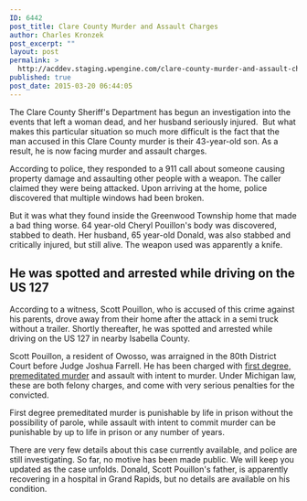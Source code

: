 ```yaml
---
ID: 6442
post_title: Clare County Murder and Assault Charges
author: Charles Kronzek
post_excerpt: ""
layout: post
permalink: >
  http://acddev.staging.wpengine.com/clare-county-murder-and-assault-charges.html
published: true
post_date: 2015-03-20 06:44:05
---
```

The Clare County Sheriff's Department has begun an investigation into the events that left a woman dead, and her husband seriously injured.  But what makes this particular situation so much more difficult is the fact that the man accused in this Clare County murder is their 43-year-old son. As a result, he is now facing murder and assault charges.<!--more-->

According to police, they responded to a 911 call about someone causing property damage and assaulting other people with a weapon. The caller claimed they were being attacked. Upon arriving at the home, police discovered that multiple windows had been broken.

But it was what they found inside the Greenwood Township home that made a bad thing worse. 64 year-old Cheryl Pouillon's body was discovered, stabbed to death. Her husband, 65 year-old Donald, was also stabbed and critically injured, but still alive. The weapon used was apparently a knife.


<h2>He was spotted and arrested while driving on the US 127</h2>

According to a witness, Scott Pouillon, who is accused of this crime against his parents, drove away from their home after the attack in a semi truck without a trailer. Shortly thereafter, he was spotted and arrested while driving on the US 127 in nearby Isabella County.

Scott Pouillon, a resident of Owosso, was arraigned in the 80th District Court before Judge Joshua Farrell. He has been charged with <a title="first degree murder" href="http://acddev.staging.wpengine.com/homicide" target="_blank">first degree, premeditated murder</a> and assault with intent to murder. Under Michigan law, these are both felony charges, and come with very serious penalties for the convicted.

First degree premeditated murder is punishable by life in prison without the possibility of parole, while assault with intent to commit murder can be punishable by up to life in prison or any number of years.

There are very few details about this case currently available, and police are still investigating. So far, no motive has been made public. We will keep you updated as the case unfolds. Donald, Scott Pouillon's father, is apparently recovering in a hospital in Grand Rapids, but no details are available on his condition.
